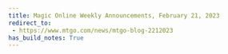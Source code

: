 ```yaml
---
title: Magic Online Weekly Announcements, February 21, 2023
redirect_to:
 - https://www.mtgo.com/news/mtgo-blog-2212023
has_build_notes: True
---
```

